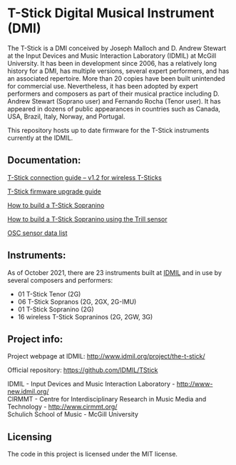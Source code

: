 # T-Stick Digital Musical Instrument (DMI)

The T-Stick is a DMI conceived by Joseph Malloch and D. Andrew Stewart at the Input Devices and Music Interaction Laboratory (IDMIL) at McGill University. It has been in development since 2006, has a relatively long history for a DMI, has multiple versions, several expert performers, and has an associated repertoire. More than 20 copies have been built unintended for commercial use. Nevertheless, it has been adopted by expert performers and composers as part of their musical practice including D. Andrew Stewart (Soprano user) and Fernando Rocha (Tenor user). It has appeared in dozens of public appearances in countries such as Canada, USA, Brazil, Italy, Norway, and Portugal.

This repository hosts up to date firmware for the T-Stick instruments currently at the IDMIL.

## Documentation:

[T-Stick connection guide – v1.2 for wireless T-Sticks](./Docs/T-Stick_2GW_Connecting_Guide(v1.2).md)

[T-Stick firmware upgrade guide](./Docs/Firmware_update_instructions.md)

[How to build a T-Stick Sopranino](./Docs/T-Stick_2GW_building_instructions.md)

[How to build a T-Stick Sopranino using the Trill sensor](./Docs/T-Stick_2GW_building_instructions(trill).md)

[OSC sensor data list](./Docs/OSC.md)

## Instruments:

As of October 2021, there are 23 instruments built at [IDMIL](http://www.idmil.org) and in use by several composers and performers:

- 01 T-Stick Tenor (2G)
- 06 T-Stick Sopranos (2G, 2GX, 2G-IMU)
- 01 T-Stick Sopranino (2G)
- 16 wireless T-Stick Sopraninos (2G, 2GW, 3G)

## Project info:

Project webpage at IDMIL: http://www.idmil.org/project/the-t-stick/

Official repository: https://github.com/IDMIL/TStick

IDMIL - Input Devices and Music Interaction Laboratory - http://www-new.idmil.org/ \
CIRMMT - Centre for Interdisciplinary Research in Music Media and Technology - http://www.cirmmt.org/ \
Schulich School of Music - McGill University

## Licensing

The code in this project is licensed under the MIT license.
